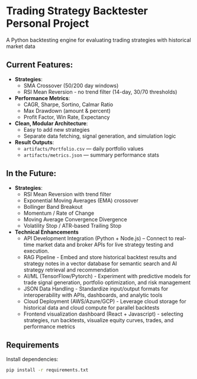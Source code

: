# Trading Strategy Backtester Personal Project

A Python backtesting engine for evaluating trading strategies with historical market data

## Current Features:

 - **Strategies**:  
    - SMA Crossover (50/200 day windows)
    - RSI Mean Reversion - no trend filter (14-day, 30/70 thresholds)
 - **Performance Metrics**:
    - CAGR, Sharpe, Sortino, Calmar Ratio
    - Max Drawdown (amount & percent)
    - Profit Factor, Win Rate, Expectancy
- **Clean, Modular Architecture**:
    - Easy to add new strategies
    - Separate data fetching, signal generation, and simulation logic
- **Result Outputs**:
    - `artifacts/Portfolio.csv` — daily portfolio values
    - `artifacts/metrics.json` — summary performance stats


## In the Future:

- **Strategies**:  
    - RSI Mean Reversion with trend filter
    - Exponential Moving Averages (EMA) crossover
    - Bollinger Band Breakout
    - Momentum / Rate of Change
    - Moving Average Convergence Divergence
    - Volatility Stop / ATR-based Trailing Stop
- **Technical Enhancements** 
    - API Development Integration (Python + Node.js) – Connect to real-time market data and broker APIs for live strategy testing and execution.
    - RAG Pipeline - Embed and store historical backtest results and strategy notes in a vector database for semantic search and AI strategy retrieval and recommendation
    - AI/ML (TensorFlow/Pytorch) - Experiment with predictive models for trade signal generation, portfolio optimization, and risk management
    - JSON Data Handling - Standardize input/output formats for interoperability with APIs, dashboards, and analytic tools
    - Cloud Deployment (AWS/Azure/GCP) - Leverage cloud storage for historical data and cloud compute for parallel backtests
    - Frontend visualization dashboard (React + Javascript) - selecting strategies, run backtests, visualize equity curves, trades, and performance metrics

## Requirements
Install dependencies:
```bash
pip install -r requirements.txt